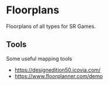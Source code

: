 # Floorplans

Floorplans of all types for SR Games.

## Tools

Some useful mapping tools
- https://designedition50.icovia.com/
- https://www.floorplanner.com/demo
